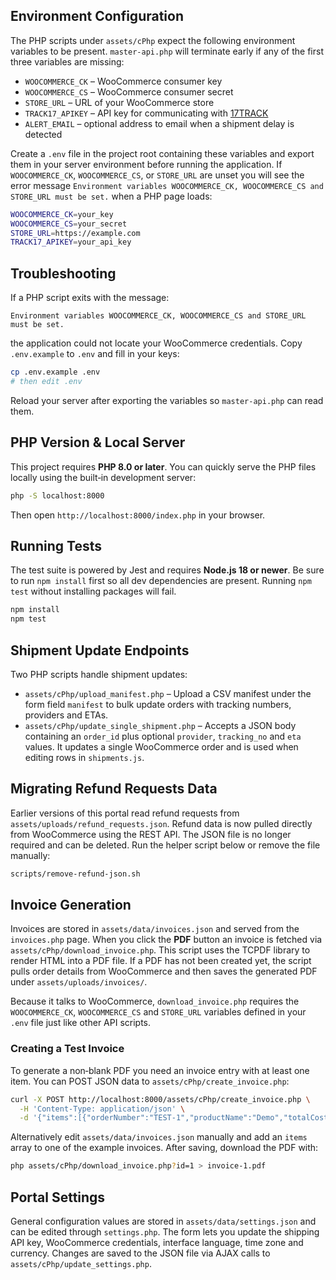 

## Environment Configuration

The PHP scripts under `assets/cPhp` expect the following environment variables to be present.
`master-api.php` will terminate early if any of the first three variables are missing:

- `WOOCOMMERCE_CK` – WooCommerce consumer key
- `WOOCOMMERCE_CS` – WooCommerce consumer secret
- `STORE_URL` – URL of your WooCommerce store
- `TRACK17_APIKEY` – API key for communicating with [17TRACK](https://www.17track.net/)
- `ALERT_EMAIL`  – optional address to email when a shipment delay is detected

Create a `.env` file in the project root containing these variables and export them in your server environment before running the application. If `WOOCOMMERCE_CK`, `WOOCOMMERCE_CS`, or `STORE_URL` are unset you will see the error message `Environment variables WOOCOMMERCE_CK, WOOCOMMERCE_CS and STORE_URL must be set.` when a PHP page loads:

```bash
WOOCOMMERCE_CK=your_key
WOOCOMMERCE_CS=your_secret
STORE_URL=https://example.com
TRACK17_APIKEY=your_api_key
```

## Troubleshooting

If a PHP script exits with the message:

```
Environment variables WOOCOMMERCE_CK, WOOCOMMERCE_CS and STORE_URL must be set.
```

the application could not locate your WooCommerce credentials. Copy `.env.example` to `.env` and fill in your keys:

```bash
cp .env.example .env
# then edit .env
```

Reload your server after exporting the variables so `master-api.php` can read them.

## PHP Version & Local Server

This project requires **PHP 8.0 or later**. You can quickly serve the PHP files
locally using the built‑in development server:

```bash
php -S localhost:8000
```

Then open `http://localhost:8000/index.php` in your browser.

## Running Tests

The test suite is powered by Jest and requires **Node.js 18 or newer**. Be sure to run `npm install` first so all dev dependencies are present. Running `npm test` without installing packages will fail.

```bash
npm install
npm test
```

## Shipment Update Endpoints

Two PHP scripts handle shipment updates:

- `assets/cPhp/upload_manifest.php` – Upload a CSV manifest under the form field
  `manifest` to bulk update orders with tracking numbers, providers and ETAs.
- `assets/cPhp/update_single_shipment.php` – Accepts a JSON body containing an
  `order_id` plus optional `provider`, `tracking_no` and `eta` values. It updates
  a single WooCommerce order and is used when editing rows in `shipments.js`.

## Migrating Refund Requests Data

Earlier versions of this portal read refund requests from
`assets/uploads/refund_requests.json`. Refund data is now pulled directly from
WooCommerce using the REST API. The JSON file is no longer required and can be
deleted. Run the helper script below or remove the file manually:

```bash
scripts/remove-refund-json.sh
```
## Invoice Generation

Invoices are stored in `assets/data/invoices.json` and served from the
`invoices.php` page. When you click the **PDF** button an invoice is
fetched via `assets/cPhp/download_invoice.php`. This script uses the
TCPDF library to render HTML into a PDF file. If a PDF has not been
created yet, the script pulls order details from WooCommerce and then
saves the generated PDF under `assets/uploads/invoices/`.

Because it talks to WooCommerce, `download_invoice.php` requires the
`WOOCOMMERCE_CK`, `WOOCOMMERCE_CS` and `STORE_URL` variables defined in
your `.env` file just like other API scripts.

### Creating a Test Invoice

To generate a non‑blank PDF you need an invoice entry with at least one
item. You can POST JSON data to `assets/cPhp/create_invoice.php`:

```bash
curl -X POST http://localhost:8000/assets/cPhp/create_invoice.php \
  -H 'Content-Type: application/json' \
  -d '{"items":[{"orderNumber":"TEST-1","productName":"Demo","totalCost":9.99,"customerName":"Alice"}]}'
```

Alternatively edit `assets/data/invoices.json` manually and add an
`items` array to one of the example invoices. After saving, download the
PDF with:

```bash
php assets/cPhp/download_invoice.php?id=1 > invoice-1.pdf
```

## Portal Settings

General configuration values are stored in `assets/data/settings.json` and can be edited through `settings.php`. The form lets you update the shipping API key, WooCommerce credentials, interface language, time zone and currency. Changes are saved to the JSON file via AJAX calls to `assets/cPhp/update_settings.php`.
